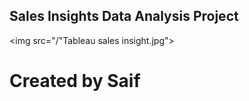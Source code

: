 ## Sales Insights Data Analysis Project

<centre><img src="/"Tableau sales insight.jpg"></centre>

# Created by Saif




